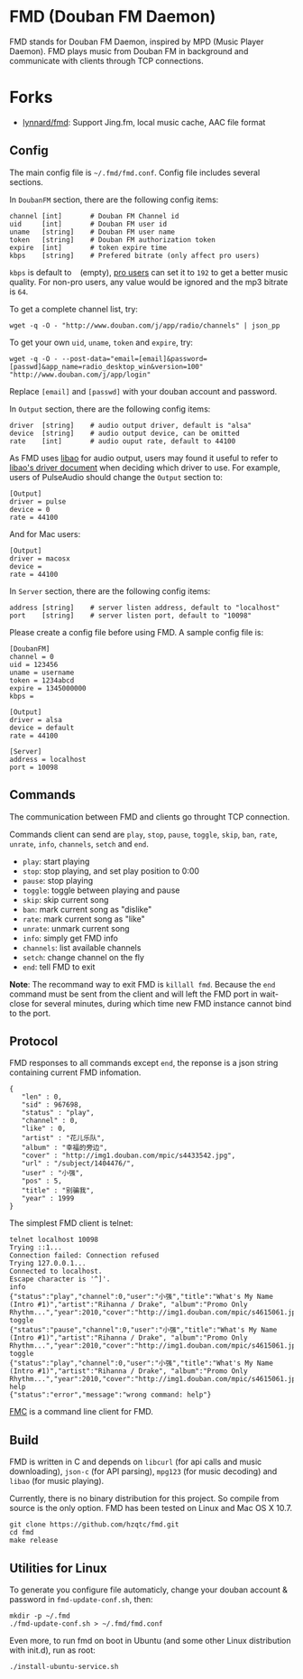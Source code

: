 # FMD (Douban FM Daemon)

FMD stands for Douban FM Daemon, inspired by MPD (Music Player Daemon). FMD plays music from Douban FM in background and communicate with clients through TCP connections.

# Forks

* [lynnard/fmd](https://github.com/lynnard/fmd): Support Jing.fm, local music cache, AAC file format

## Config

The main config file is `~/.fmd/fmd.conf`. Config file includes several sections.

In `DoubanFM` section, there are the following config items:

    channel [int]       # Douban FM Channel id
    uid     [int]       # Douban FM user id
    uname   [string]    # Douban FM user name
    token   [string]    # Douban FM authorization token
    expire  [int]       # token expire time
    kbps    [string]    # Prefered bitrate (only affect pro users)

`kbps` is default to ` ` (empty), [pro users](http://douban.fm/upgrade) can set
it to `192` to get a better music quality. For non-pro users, any value would be
ignored and the mp3 bitrate is `64`.

To get a complete channel list, try:

    wget -q -O - "http://www.douban.com/j/app/radio/channels" | json_pp

To get your own `uid`, `uname`, `token` and `expire`, try:

    wget -q -O - --post-data="email=[email]&password=[passwd]&app_name=radio_desktop_win&version=100" "http://www.douban.com/j/app/login"

Replace `[email]` and `[passwd]` with your douban account and password.

In `Output` section, there are the following config items:

    driver  [string]    # audio output driver, default is "alsa"
    device  [string]    # audio output device, can be omitted
    rate    [int]       # audio ouput rate, default to 44100

As FMD uses [libao](http://xiph.org/ao) for audio output, users may found it useful to refer to [libao's driver document](http://www.xiph.org/ao/doc/drivers.html) when deciding which driver to use. For example, users of PulseAudio should change the `Output` section to:

    [Output]
    driver = pulse
    device = 0
    rate = 44100

And for Mac users:

    [Output]
    driver = macosx
    device =
    rate = 44100

In `Server` section, there are the following config items:

    address [string]    # server listen address, default to "localhost"
    port    [string]    # server listen port, default to "10098"

Please create a config file before using FMD. A sample config file is:

    [DoubanFM]
    channel = 0
    uid = 123456
    uname = username
    token = 1234abcd
    expire = 1345000000
    kbps =

    [Output]
    driver = alsa
    device = default
    rate = 44100

    [Server]
    address = localhost
    port = 10098

## Commands

The communication between FMD and clients go throught TCP connection.

Commands client can send are `play`, `stop`, `pause`, `toggle`, `skip`, `ban`, `rate`, `unrate`, `info`, `channels`, `setch` and `end`.

* `play`: start playing
* `stop`: stop playing, and set play position to 0:00
* `pause`: stop playing
* `toggle`: toggle between playing and pause
* `skip`: skip current song
* `ban`: mark current song as "dislike"
* `rate`: mark current song as "like"
* `unrate`: unmark current song
* `info`: simply get FMD info
* `channels`: list available channels
* `setch`: change channel on the fly
* `end`: tell FMD to exit

**Note**: The recommand way to exit FMD is `killall fmd`. Because the `end` command must be sent from the client and will left the FMD port in wait-close for several minutes, during which time new FMD instance cannot bind to the port.

## Protocol

FMD responses to all commands except `end`, the reponse is a json string containing current FMD infomation.

    {
       "len" : 0,
       "sid" : 967698,
       "status" : "play",
       "channel" : 0,
       "like" : 0,
       "artist" : "花儿乐队",
       "album" : "幸福的旁边",
       "cover" : "http://img1.douban.com/mpic/s4433542.jpg",
       "url" : "/subject/1404476/",
       "user" : "小强",
       "pos" : 5,
       "title" : "别骗我",
       "year" : 1999
    }

The simplest FMD client is telnet:

    telnet localhost 10098
    Trying ::1...
    Connection failed: Connection refused
    Trying 127.0.0.1...
    Connected to localhost.
    Escape character is '^]'.
    info
    {"status":"play","channel":0,"user":"小强","title":"What's My Name (Intro #1)","artist":"Rihanna / Drake", "album":"Promo Only Rhythm...","year":2010,"cover":"http://img1.douban.com/mpic/s4615061.jpg","url":"/subject/5951920/","sid":1561924,"like":0,"pos":107,"len":254}
    toggle
    {"status":"pause","channel":0,"user":"小强","title":"What's My Name (Intro #1)","artist":"Rihanna / Drake", "album":"Promo Only Rhythm...","year":2010,"cover":"http://img1.douban.com/mpic/s4615061.jpg","url":"/subject/5951920/","sid":1561924,"like":0,"pos":111,"len":254}
    toggle
    {"status":"play","channel":0,"user":"小强","title":"What's My Name (Intro #1)","artist":"Rihanna / Drake", "album":"Promo Only Rhythm...","year":2010,"cover":"http://img1.douban.com/mpic/s4615061.jpg","url":"/subject/5951920/","sid":1561924,"like":0,"pos":111,"len":254}
    help
    {"status":"error","message":"wrong command: help"}

[FMC](https://github.com/hzqtc/fmc) is a command line client for FMD.

## Build

FMD is written in C and depends on `libcurl` (for api calls and music downloading), `json-c` (for API parsing), `mpg123` (for music decoding) and `libao` (for music playing).

Currently, there is no binary distribution for this project. So compile from source is the only option. FMD has been tested on Linux and Mac OS X 10.7.

    git clone https://github.com/hzqtc/fmd.git
    cd fmd
    make release

## Utilities for Linux

To generate you configure file automaticly, change your douban account & password in `fmd-update-conf.sh`, then:

    mkdir -p ~/.fmd
    ./fmd-update-conf.sh > ~/.fmd/fmd.conf

Even more, to run fmd on boot in Ubuntu (and some other Linux distribution with init.d), run as root:

    ./install-ubuntu-service.sh
